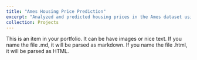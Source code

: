 ```yaml
---
title: "Ames Housing Price Prediction"
excerpt: "Analyzed and predicted housing prices in the Ames dataset using different machine learning techniques.<br/><img src='/images/500x300.png'>"
collection: Projects
---
```


This is an item in your portfolio. It can be have images or nice text. If you name the file .md, it will be parsed as markdown. If you name the file .html, it will be parsed as HTML. 
